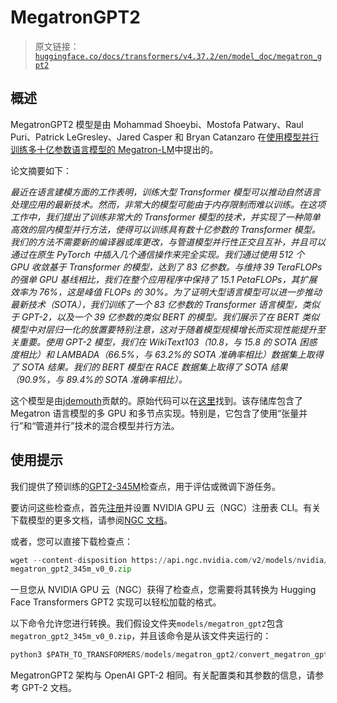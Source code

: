 # MegatronGPT2

> 原文链接：[`huggingface.co/docs/transformers/v4.37.2/en/model_doc/megatron_gpt2`](https://huggingface.co/docs/transformers/v4.37.2/en/model_doc/megatron_gpt2)

## 概述

MegatronGPT2 模型是由 Mohammad Shoeybi、Mostofa Patwary、Raul Puri、Patrick LeGresley、Jared Casper 和 Bryan Catanzaro 在[使用模型并行训练多十亿参数语言模型的 Megatron-LM](https://arxiv.org/abs/1909.08053)中提出的。

论文摘要如下：

*最近在语言建模方面的工作表明，训练大型 Transformer 模型可以推动自然语言处理应用的最新技术。然而，非常大的模型可能由于内存限制而难以训练。在这项工作中，我们提出了训练非常大的 Transformer 模型的技术，并实现了一种简单高效的层内模型并行方法，使得可以训练具有数十亿参数的 Transformer 模型。我们的方法不需要新的编译器或库更改，与管道模型并行性正交且互补，并且可以通过在原生 PyTorch 中插入几个通信操作来完全实现。我们通过使用 512 个 GPU 收敛基于 Transformer 的模型，达到了 83 亿参数。与维持 39 TeraFLOPs 的强单 GPU 基线相比，我们在整个应用程序中保持了 15.1 PetaFLOPs，其扩展效率为 76%，这是峰值 FLOPs 的 30%。为了证明大型语言模型可以进一步推动最新技术（SOTA），我们训练了一个 83 亿参数的 Transformer 语言模型，类似于 GPT-2，以及一个 39 亿参数的类似 BERT 的模型。我们展示了在 BERT 类似模型中对层归一化的放置要特别注意，这对于随着模型规模增长而实现性能提升至关重要。使用 GPT-2 模型，我们在 WikiText103（10.8，与 15.8 的 SOTA 困惑度相比）和 LAMBADA（66.5%，与 63.2%的 SOTA 准确率相比）数据集上取得了 SOTA 结果。我们的 BERT 模型在 RACE 数据集上取得了 SOTA 结果（90.9%，与 89.4%的 SOTA 准确率相比）。*

这个模型是由[jdemouth](https://huggingface.co/jdemouth)贡献的。原始代码可以在[这里](https://github.com/NVIDIA/Megatron-LM)找到。该存储库包含了 Megatron 语言模型的多 GPU 和多节点实现。特别是，它包含了使用“张量并行”和“管道并行”技术的混合模型并行方法。

## 使用提示

我们提供了预训练的[GPT2-345M](https://ngc.nvidia.com/catalog/models/nvidia:megatron_lm_345m)检查点，用于评估或微调下游任务。

要访问这些检查点，首先[注册](https://ngc.nvidia.com/signup)并设置 NVIDIA GPU 云（NGC）注册表 CLI。有关下载模型的更多文档，请参阅[NGC 文档](https://docs.nvidia.com/dgx/ngc-registry-cli-user-guide/index.html#topic_6_4_1)。

或者，您可以直接下载检查点：

```py
wget --content-disposition https://api.ngc.nvidia.com/v2/models/nvidia/megatron_lm_345m/versions/v0.0/zip -O
megatron_gpt2_345m_v0_0.zip
```

一旦您从 NVIDIA GPU 云（NGC）获得了检查点，您需要将其转换为 Hugging Face Transformers GPT2 实现可以轻松加载的格式。

以下命令允许您进行转换。我们假设文件夹`models/megatron_gpt2`包含`megatron_gpt2_345m_v0_0.zip`，并且该命令是从该文件夹运行的：

```py
python3 $PATH_TO_TRANSFORMERS/models/megatron_gpt2/convert_megatron_gpt2_checkpoint.py megatron_gpt2_345m_v0_0.zip
```

MegatronGPT2 架构与 OpenAI GPT-2 相同。有关配置类和其参数的信息，请参考 GPT-2 文档。
